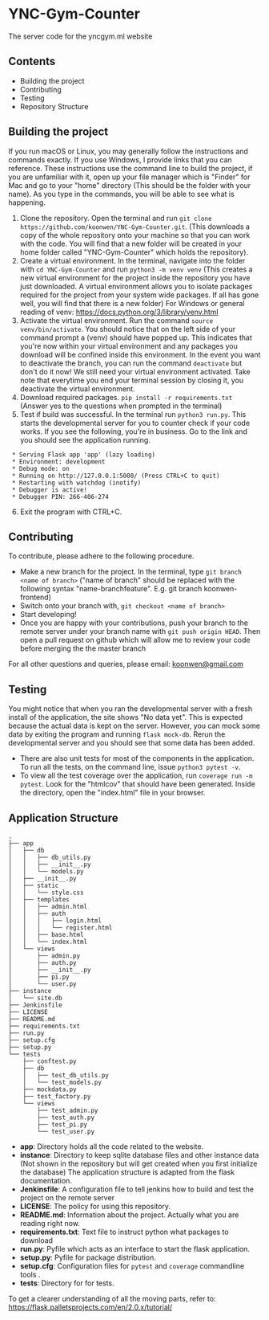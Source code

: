 # YNC-Gym-Counter
The server code for the yncgym.ml website

## Contents
- Building the project
- Contributing  
- Testing  
- Repository Structure

## Building the project
If you run macOS or Linux, you may generally follow the instructions and commands exactly. If you use Windows, I provide links that you can reference. These instructions use the command line to build the project, if you are unfamiliar with it, open up your file manager which is "Finder" for Mac and go to your "home" directory (This should be the folder with your name). As you type in the commands, you will be able to see what is happening.
1. Clone the repository. Open the terminal and run `git clone https://github.com/koonwen/YNC-Gym-Counter.git`. (This downloads a copy of the whole repository onto your machine so that you can work with the code. You will find that a new folder will be created in your home folder called "YNC-Gym-Counter" which holds the repository).
2. Create a virtual environment. In the terminal, navigate into the folder with `cd YNC-Gym-Counter` and run `python3 -m venv venv` (This creates a new virtual environment for the project inside the repository you have just downloaded. A virtual environment allows you to isolate packages required for the project from your system wide packages. If all has gone well, you will find that there is a new folder) For Windows or general reading of venv: https://docs.python.org/3/library/venv.html
3. Activate the virtual environment. Run the command `source venv/bin/activate`. You should notice that on the left side of your command prompt a (venv) should have popped up. This indicates that you're now within your virtual environment and any packages you download will be confined inside this environment. In the event you want to deactivate the branch, you can run the command `deactivate` but don't do it now! We still need your virtual environment activated. Take note that everytime you end your terminal session by closing it, you deactivate the virtual environment.
4. Download required packages. `pip install -r requirements.txt` (Answer yes to the questions when prompted in the terminal)
5. Test if build was successful. In the terminal run `python3 run.py`. This starts the developmental server for you to counter check if your code works. If you see the following, you're in business. Go to the link and you should see the application running.
```
 * Serving Flask app 'app' (lazy loading)
 * Environment: development
 * Debug mode: on
 * Running on http://127.0.0.1:5000/ (Press CTRL+C to quit)
 * Restarting with watchdog (inotify)
 * Debugger is active!
 * Debugger PIN: 266-406-274
```
6. Exit the program with CTRL+C.

## Contributing
To contribute, please adhere to the following procedure.
- Make a new branch for the project. In the terminal, type `git branch <name of branch>` ("name of branch" should be replaced with the following syntax "name-branchfeature". E.g. git branch koonwen-frontend)
- Switch onto your branch with, `git checkout <name of branch>`
- Start developing!
- Once you are happy with your contributions, push your branch to the remote server under your branch name with `git push origin HEAD`. Then open a pull request on github which will allow me to review your code before merging the the master branch

For all other questions and queries, please email: koonwen@gmail.com

## Testing
You might notice that when you ran the developmental server with a fresh install of the application, the site shows "No data yet". This is expected because the actual data is kept on the server. However, you can mock some data by exiting the program and running `flask mock-db`. Rerun the developmental server and you should see that some data has been added.
- There are also unit tests for most of the components in the application. To run all the tests, on the command line, issue `python3 pytest -v`. 
- To view all the test coverage over the application, run `coverage run -m pytest`. Look for the "htmlcov" that should have been generated. Inside the directory, open the "index.html" file in your browser.

## Application Structure        
```
.
├── app
│   ├── db
│   │   ├── db_utils.py
│   │   ├── __init__.py
│   │   └── models.py
│   ├── __init__.py
│   ├── static
│   │   └── style.css
│   ├── templates
│   │   ├── admin.html
│   │   ├── auth
│   │   │   ├── login.html
│   │   │   └── register.html
│   │   ├── base.html
│   │   └── index.html
│   └── views
│       ├── admin.py
│       ├── auth.py
│       ├── __init__.py
│       ├── pi.py
│       └── user.py
├── instance
│   └── site.db
├── Jenkinsfile
├── LICENSE
├── README.md
├── requirements.txt
├── run.py
├── setup.cfg
├── setup.py
└── tests
    ├── conftest.py
    ├── db
    │   ├── test_db_utils.py
    │   └── test_models.py
    ├── mockdata.py
    ├── test_factory.py
    └── views
        ├── test_admin.py
        ├── test_auth.py
        ├── test_pi.py
        └── test_user.py
```
- **app**: Directory holds all the code related to the website.
- **instance**: Directory to keep sqlite database files and other instance data (Not shown in the repository but will get created when you first initialize the database)
The application structure is adapted from the flask documentation.
- **Jenkinsfile**: A configuration file to tell jenkins how to build and test the project on the remote server  
- **LICENSE**: The policy for using this repository.
- **README.md**: Information about the project. Actually what you are reading right now.
- **requirements.txt**: Text file to instruct python what packages to download
- **run.py**: Pyfile which acts as an interface to start the flask application.
- **setup.py**: Pyfile for package distribution.
- **setup.cfg**: Configuration files for `pytest` and `coverage` commandline tools  .
- **tests**: Directory for for tests.
  
To get a clearer understanding of all the moving parts, refer to:
https://flask.palletsprojects.com/en/2.0.x/tutorial/
